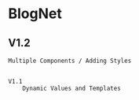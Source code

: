 # BlogNet


## V1.2 
    Multiple Components / Adding Styles


    V1.1
        Dynamic Values and Templates